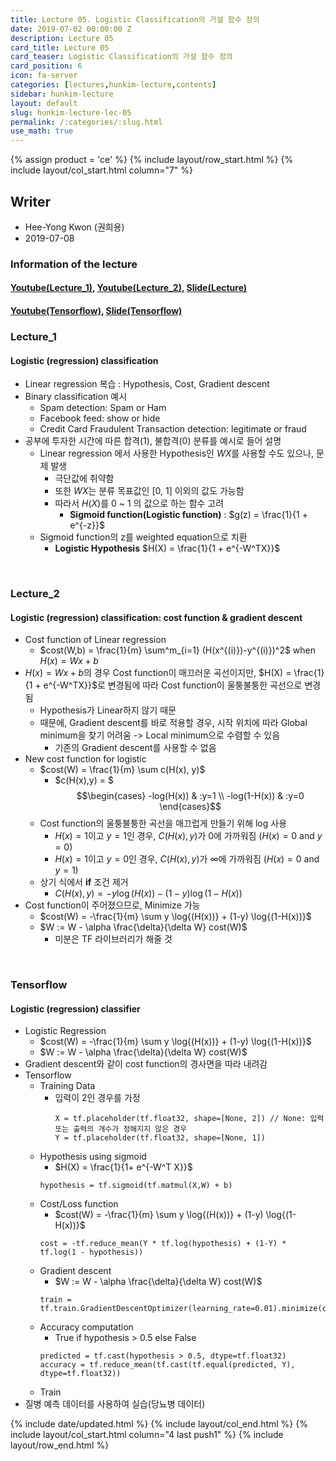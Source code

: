 ```yaml
---
title: Lecture 05. Logistic Classification의 가설 함수 정의
date: 2019-07-02 00:00:00 Z
description: Lecture 05
card_title: Lecture 05
card_teaser: Logistic Classification의 가설 함수 정의
card_position: 6
icon: fa-server
categories: [lectures,hunkim-lecture,contents]
sidebar: hunkim-lecture
layout: default
slug: hunkim-lecture-lec-05
permalink: /:categories/:slug.html
use_math: true
---
```


{% assign product = 'ce' %}
{% include layout/row_start.html %}
{% include layout/col_start.html column="7" %}

## Writer
+ Hee-Yong Kwon (권희용)
+ 2019-07-08

### Information of the lecture
#### [Youtube(Lecture_1)](https://www.youtube.com/watch?v=PIjno6paszY&feature=youtu.be), [Youtube(Lecture_2)](https://www.youtube.com/watch?v=6vzchGYEJBc&feature=youtu.be), [Slide(Lecture)](https://github.com/inhaucs/inhaucs.github.io/blob/master/assets/files/heeyong/2019/hunkim-lecture/slide/lec5.pdf?raw=true)
#### [Youtube(Tensorflow)](https://www.youtube.com/watch?v=2FeWGgnyLSw&feature=youtu.be), [Slide(Tensorflow)](https://github.com/inhaucs/inhaucs.github.io/blob/master/assets/files/heeyong/2019/hunkim-lecture/slide/lab5.pdf?raw=true)

### Lecture_1
#### Logistic (regression) classification
+ Linear regression 복습 : Hypothesis, Cost, Gradient descent
+ Binary classification 예시
  + Spam detection: Spam or Ham
  + Facebook feed: show or hide
  + Credit Card Fraudulent Transaction detection: legitimate or fraud
+ 공부에 투자한 시간에 따른 합격(1), 불합격(0) 분류를 예시로 들어 설명
  + Linear regression 에서 사용한 Hypothesis인 $WX$를 사용할 수도 있으나, 문제 발생
    + 극단값에 취약함
    + 또한 $WX$는 분류 목표값인 [0, 1] 이외의 값도 가능함
    + 따라서 $H(X)$를 0 ~ 1 의 값으로 하는 함수 고려
      + **Sigmoid function(Logistic function)** : $g(z) = \frac{1}{1 + e^{-z}}$
  + Sigmoid function의 z를 weighted equation으로 치환
    + **Logistic Hypothesis** $H(X) = \frac{1}{1 + e^{-W^TX}}$

<br>

### Lecture_2
#### Logistic (regression) classification: cost function & gradient descent
+ Cost function of Linear regression
  + $cost(W,b) = \frac{1}{m} \sum^m_{i=1} (H(x^{(i)})-y^{(i)})^2$ when $H(x) = Wx + b$
+ $H(x) = Wx + b$의 경우 Cost function이 매끄러운 곡선이지만, $H(X) = \frac{1}{1 + e^{-W^TX}}$로 변경됨에 따라 Cost function이 울퉁불퉁한 곡선으로 변경됨
  + Hypothesis가 Linear하지 않기 때문
  + 때문에, Gradient descent를 바로 적용할 경우, 시작 위치에 따라 Global minimum을 찾기 어려움 -> Local minimum으로 수렴할 수 있음
    + 기존의 Gradient descent를 사용할 수 없음
+ New cost function for logistic
  + $cost(W) = \frac{1}{m} \sum c(H(x), y)$
    + $c(H(x),y) = $ $$\begin{cases} -log(H(x)) & :y=1 \\ -log(1-H(x)) & :y=0 \end{cases}$$
  + Cost function의 울퉁불퉁한 곡선을 매끄럽게 만들기 위해 log 사용
    + $H(x) = 1$이고 $y = 1$인 경우, $C(H(x),y)$가 0에 가까워짐 ($H(x) = 0$ and $y = 0$)
    + $H(x) = 1$이고 $y = 0$인 경우, $C(H(x),y)$가 $\infty$에 가까워짐 ($H(x) = 0$ and $y = 1$)
  + 상기 식에서 **if** 조건 제거
    + $C(H(x),y) = -y \log{(H(x))} - (1-y) \log{(1-H(x))}$
+ Cost function이 주어졌으므로, Minimize 가능
  + $cost(W) = -\frac{1}{m} \sum y \log{(H(x))} + (1-y) \log{(1-H(x))}$
  + $W := W - \alpha \frac{\delta}{\delta W} cost(W)$
    + 미분은 TF 라이브러리가 해줄 것

<br>

### Tensorflow
#### Logistic (regression) classifier
+ Logistic Regression
  + $cost(W) = -\frac{1}{m} \sum y \log{(H(x))} + (1-y) \log{(1-H(x))}$
  + $W := W - \alpha \frac{\delta}{\delta W} cost(W)$
+ Gradient descent와 같이 cost function의 경사면을 따라 내려감
+ Tensorflow
  + Training Data
    + 입력이 2인 경우를 가정
      ```
      X = tf.placeholder(tf.float32, shape=[None, 2]) // None: 입력 또는 출력의 개수가 정해지지 않은 경우
      Y = tf.placeholder(tf.float32, shape=[None, 1])
      ```
  + Hypothesis using sigmoid
    + $H(X) = \frac{1}{1+ e^{-W^T X}}$
    ```
    hypothesis = tf.sigmoid(tf.matmul(X,W) + b)
    ```
  + Cost/Loss function
    + $cost(W) = -\frac{1}{m} \sum y \log{(H(x))} + (1-y) \log{(1-H(x))}$
    ```
    cost = -tf.reduce_mean(Y * tf.log(hypothesis) + (1-Y) * tf.log(1 - hypothesis))
    ```
  + Gradient descent
    + $W := W - \alpha \frac{\delta}{\delta W} cost(W)$
    ```
    train = tf.train.GradientDescentOptimizer(learning_rate=0.01).minimize(cost)
    ```
  + Accuracy computation
    + True if hypothesis > 0.5 else False
    ```
    predicted = tf.cast(hypothesis > 0.5, dtype=tf.float32)
    accuracy = tf.reduce_mean(tf.cast(tf.equal(predicted, Y), dtype=tf.float32))
    ```
  + Train
+ 질병 예측 데이터를 사용하여 실습(당뇨병 데이터)

{% include date/updated.html %}
{% include layout/col_end.html %}
{% include layout/col_start.html column="4 last push1" %}
{% include layout/row_end.html %}
